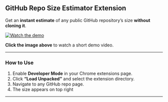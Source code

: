 ## GitHub Repo Size Estimator Extension

Get an **instant estimate** of any public GitHub repository’s size **without cloning it**.

[![Watch the demo](https://img.youtube.com/vi/WuEGCarQ97w/hqdefault.jpg)](https://www.youtube.com/watch?v=WuEGCarQ97w)

**Click the image above** to watch a short demo video.

---

### How to Use

1. Enable **Developer Mode** in your Chrome extensions page.
2. Click **“Load Unpacked”** and select the extension directory.
3. Navigate to any GitHub repo page.
4. The size appears on top right

---